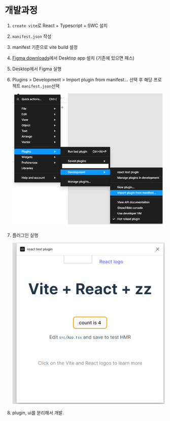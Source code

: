 # 개발과정

1. `create vite`로 React + Typescript + SWC 설치

2. `manifest.json` 작성

3. manifest 기준으로 vite build 설정

4. [Figma downloads](https://www.figma.com/downloads/)에서 Desktop app 설치 (기존에 있으면 패스)

5. Desktop에서 Figma 실행

6. Plugins > Development > Import plugin from manifest... 선택 후 해당 프로젝트 `manifest.json`선택

   <img src="./add-plugin-in-figma.png" alt="Plugins > Development > Import plugin from manifest... 선택 화면" />

7. 플러그인 실행

   <img src="./run-plugin.png" alt="Plugins 실행 화면" />

8. plugin, ui를 분리해서 개발.
